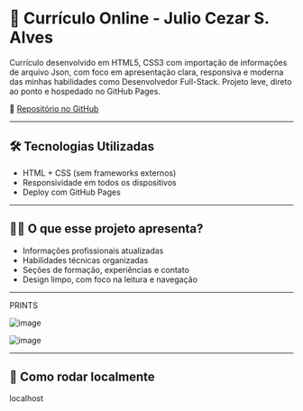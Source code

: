 # 📄 Currículo Online - Julio Cezar S. Alves

Currículo desenvolvido em HTML5, CSS3 com importação de informações de arquivo Json, com foco em apresentação clara, responsiva e moderna das minhas habilidades como Desenvolvedor Full-Stack. Projeto leve, direto ao ponto e hospedado no GitHub Pages.

🔗 [Repositório no GitHub](https://github.com/juliocsalves/curriculo)

---

## 🛠 Tecnologias Utilizadas

- HTML + CSS (sem frameworks externos)
- Responsividade em todos os dispositivos
- Deploy com GitHub Pages

---

## 👨‍💼 O que esse projeto apresenta?

- Informações profissionais atualizadas
- Habilidades técnicas organizadas
- Seções de formação, experiências e contato
- Design limpo, com foco na leitura e navegação

---

PRINTS

![image](https://github.com/user-attachments/assets/a46e33f4-908a-424f-820f-df12ab11a50f)

![image](https://github.com/user-attachments/assets/b5332494-eb75-4385-bf19-978c9bb45bac)


---

## 🚀 Como rodar localmente

localhost
